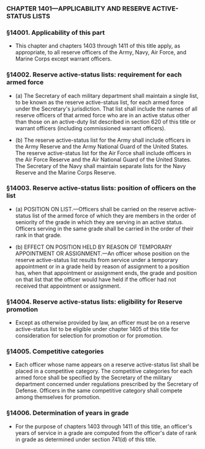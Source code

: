 ### **CHAPTER 1401—APPLICABILITY AND RESERVE ACTIVE-STATUS LISTS**

### §14001. Applicability of this part
* This chapter and chapters 1403 through 1411 of this title apply, as appropriate, to all reserve officers of the Army, Navy, Air Force, and Marine Corps except warrant officers.

### §14002. Reserve active-status lists: requirement for each armed force
* (a) The Secretary of each military department shall maintain a single list, to be known as the reserve active-status list, for each armed force under the Secretary's jurisdiction. That list shall include the names of all reserve officers of that armed force who are in an active status other than those on an active-duty list described in section 620 of this title or warrant officers (including commissioned warrant officers).

* (b) The reserve active-status list for the Army shall include officers in the Army Reserve and the Army National Guard of the United States. The reserve active-status list for the Air Force shall include officers in the Air Force Reserve and the Air National Guard of the United States. The Secretary of the Navy shall maintain separate lists for the Navy Reserve and the Marine Corps Reserve.

### §14003. Reserve active-status lists: position of officers on the list
* (a) POSITION ON LIST.—Officers shall be carried on the reserve active-status list of the armed force of which they are members in the order of seniority of the grade in which they are serving in an active status. Officers serving in the same grade shall be carried in the order of their rank in that grade.

* (b) EFFECT ON POSITION HELD BY REASON OF TEMPORARY APPOINTMENT OR ASSIGNMENT.—An officer whose position on the reserve active-status list results from service under a temporary appointment or in a grade held by reason of assignment to a position has, when that appointment or assignment ends, the grade and position on that list that the officer would have held if the officer had not received that appointment or assignment.

### §14004. Reserve active-status lists: eligibility for Reserve promotion
* Except as otherwise provided by law, an officer must be on a reserve active-status list to be eligible under chapter 1405 of this title for consideration for selection for promotion or for promotion.

### §14005. Competitive categories
* Each officer whose name appears on a reserve active-status list shall be placed in a competitive category. The competitive categories for each armed force shall be specified by the Secretary of the military department concerned under regulations prescribed by the Secretary of Defense. Officers in the same competitive category shall compete among themselves for promotion.

### §14006. Determination of years in grade
* For the purpose of chapters 1403 through 1411 of this title, an officer's years of service in a grade are computed from the officer's date of rank in grade as determined under section 741(d) of this title.